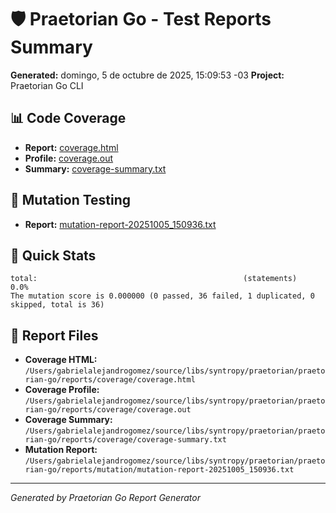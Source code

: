 # 🛡️ Praetorian Go - Test Reports Summary

**Generated:** domingo,  5 de octubre de 2025, 15:09:53 -03
**Project:** Praetorian Go CLI

## 📊 Code Coverage

- **Report:** [coverage.html](coverage.html)
- **Profile:** [coverage.out](coverage.out)
- **Summary:** [coverage-summary.txt](coverage-summary.txt)

## 🧬 Mutation Testing

- **Report:** [mutation-report-20251005_150936.txt](mutation-report-20251005_150936.txt)

## 🎯 Quick Stats

```
total:												(statements)			0.0%
The mutation score is 0.000000 (0 passed, 36 failed, 1 duplicated, 0 skipped, total is 36)
```

## 📁 Report Files

- **Coverage HTML:** `/Users/gabrielalejandrogomez/source/libs/syntropy/praetorian/praetorian-go/reports/coverage/coverage.html`
- **Coverage Profile:** `/Users/gabrielalejandrogomez/source/libs/syntropy/praetorian/praetorian-go/reports/coverage/coverage.out`
- **Coverage Summary:** `/Users/gabrielalejandrogomez/source/libs/syntropy/praetorian/praetorian-go/reports/coverage/coverage-summary.txt`
- **Mutation Report:** `/Users/gabrielalejandrogomez/source/libs/syntropy/praetorian/praetorian-go/reports/mutation/mutation-report-20251005_150936.txt`

---
*Generated by Praetorian Go Report Generator*
